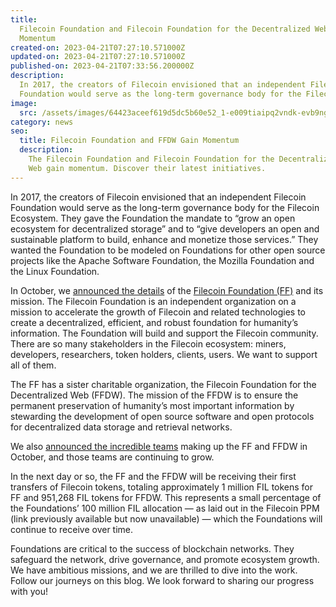 ```yaml
---
title:
  Filecoin Foundation and Filecoin Foundation for the Decentralized Web Gain
  Momentum
created-on: 2023-04-21T07:27:10.571000Z
updated-on: 2023-04-21T07:27:10.571000Z
published-on: 2023-04-21T07:33:56.200000Z
description:
  In 2017, the creators of Filecoin envisioned that an independent Filecoin
  Foundation would serve as the long-term governance body for the Filecoin Ecosystem.
image:
  src: /assets/images/64423aceef619d5dc5b60e52_1-e009tiaipq2vndk-evb9ng.png
category: news
seo:
  title: Filecoin Foundation and FFDW Gain Momentum
  description:
    The Filecoin Foundation and Filecoin Foundation for the Decentralized
    Web gain momentum. Discover their latest initiatives.
---
```


In 2017, the creators of Filecoin envisioned that an independent Filecoin Foundation would serve as the long-term governance body for the Filecoin Ecosystem. They gave the Foundation the mandate to “grow an open ecosystem for decentralized storage” and to “give developers an open and sustainable platform to build, enhance and monetize those services.” They wanted the Foundation to be modeled on Foundations for other open source projects like the Apache Software Foundation, the Mozilla Foundation and the Linux Foundation.

In October, we [announced the details](https://www.youtube.com/watch?v=Sakannch1Dw&feature=emb_title) of the [Filecoin Foundation (FF)](https://fil.org/) and its mission. The Filecoin Foundation is an independent organization on a mission to accelerate the growth of Filecoin and related technologies to create a decentralized, efficient, and robust foundation for humanity’s information. The Foundation will build and support the Filecoin community. There are so many stakeholders in the Filecoin ecosystem: miners, developers, researchers, token holders, clients, users. We want to support all of them.

The FF has a sister charitable organization, the Filecoin Foundation for the Decentralized Web (FFDW). The mission of the FFDW is to ensure the permanent preservation of humanity’s most important information by stewarding the development of open source software and open protocols for decentralized data storage and retrieval networks.

We also [announced the incredible teams](https://www.youtube.com/watch?v=6OY4xAs3Grg&feature=emb_title) making up the FF and FFDW in October, and those teams are continuing to grow.

In the next day or so, the FF and the FFDW will be receiving their first transfers of Filecoin tokens, totaling approximately 1 million FIL tokens for FF and 951,268 FIL tokens for FFDW. This represents a small percentage of the Foundations’ 100 million FIL allocation — as laid out in the Filecoin PPM (link previously available but now unavailable) — which the Foundations will continue to receive over time.

Foundations are critical to the success of blockchain networks. They safeguard the network, drive governance, and promote ecosystem growth. We have ambitious missions, and we are thrilled to dive into the work. Follow our journeys on this blog. We look forward to sharing our progress with you!
